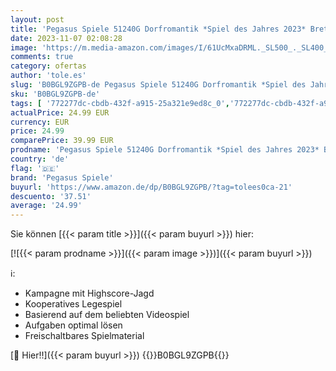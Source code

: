 ```yaml
---
layout: post
title: 'Pegasus Spiele 51240G Dorfromantik *Spiel des Jahres 2023* Brettspiele'
date: 2023-11-07 02:08:28
image: 'https://m.media-amazon.com/images/I/61UcMxaDRML._SL500_._SL400_.jpg'
comments: true
category: ofertas
author: 'tole.es'
slug: 'B0BGL9ZGPB-de Pegasus Spiele 51240G Dorfromantik *Spiel des Jahres 2023*...'
sku: 'B0BGL9ZGPB-de'
tags: [ '772277dc-cbdb-432f-a915-25a321e9ed8c_0','772277dc-cbdb-432f-a915-25a321e9ed8c_3901','772277dc-cbdb-432f-a915-25a321e9ed8c_7401','Arborist Merchandising Root','Brettspiele','Self Service','Special Features Stores','Spiele','Spiele des Jahres','Spielzeug','Xmas23 Most wanted Toys','pegasus spiele','🇩🇪', ]
actualPrice: 24.99 EUR
currency: EUR
price: 24.99
comparePrice: 39.99 EUR
prodname: 'Pegasus Spiele 51240G Dorfromantik *Spiel des Jahres 2023* Brettspiele'
country: 'de'
flag: '🇩🇪'
brand: 'Pegasus Spiele'
buyurl: 'https://www.amazon.de/dp/B0BGL9ZGPB/?tag=tolees0ca-21'
descuento: '37.51'
average: '24.99'
---
```


Sie können [{{< param title >}}]({{< param buyurl >}}) hier:

[![{{< param prodname >}}]({{< param image >}})]({{< param buyurl >}})

ℹ️:

- Kampagne mit Highscore-Jagd
- Kooperatives Legespiel
- Basierend auf dem beliebten Videospiel
- Aufgaben optimal lösen
- Freischaltbares Spielmaterial

[🛒 Hier!!]({{< param buyurl >}})
{{<world>}}B0BGL9ZGPB{{</world>}}
